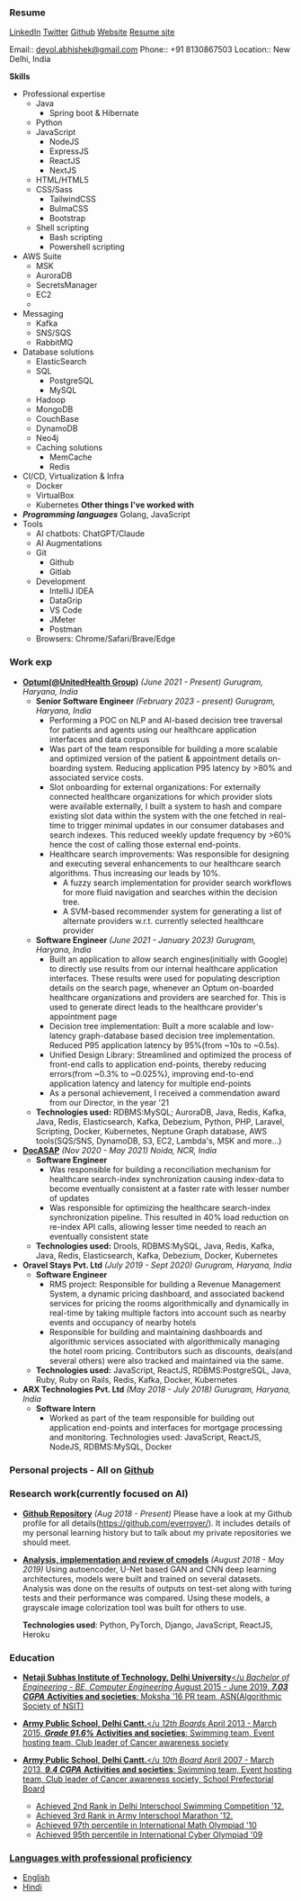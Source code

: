 ### Resume

[LinkedIn](https://www.linkedin.com/in/abhishek-deyol/)
[Twitter](https://x.com/everrover)
[Github](https://github.com/everrover/)
[Website](https://everrover.com)
[Resume site](https://everrover.github.io)

Email:: deyol.abhishek@gmail.com
Phone:: +91 8130867503
Location:: New Delhi, India

**Skills**

- Professional expertise
  - Java
    - Spring boot & Hibernate
  - Python
  - JavaScript
    - NodeJS
    - ExpressJS
    - ReactJS
    - NextJS
  - HTML/HTML5
  - CSS/Sass
    - TailwindCSS
    - BulmaCSS
    - Bootstrap
  - Shell scripting
    - Bash scripting
    - Powershell scripting
- AWS Suite
  - MSK
  - AuroraDB
  - SecretsManager
  - EC2
  -
- Messaging
  - Kafka
  - SNS/SQS
  - RabbitMQ
- Database solutions
  - ElasticSearch
  - SQL
    - PostgreSQL
    - MySQL
  - Hadoop
  - MongoDB
  - CouchBase
  - DynamoDB
  - Neo4j
  - Caching solutions
    - MemCache
    - Redis
- CI/CD, Virtualization & Infra
  - Docker
  - VirtualBox
  - Kubernetes
**Other things I've worked with**
- ***Programming languages***
  Golang, JavaScript
- Tools
  - AI chatbots: ChatGPT/Claude
  - AI Augmentations
  - Git
    - Github
    - Gitlab
  - Development
    - IntelliJ IDEA
    - DataGrip
    - VS Code
    - JMeter
    - Postman
  - Browsers: Chrome/Safari/Brave/Edge

### Work exp

- <u>**Optum(@UnitedHealth Group)**</u> *(June 2021 - Present)* *Gurugram, Haryana, India*
  - **Senior Software Engineer** *(February 2023 - present)* *Gurugram, Haryana, India*
    - Performing a POC on NLP and AI-based decision tree traversal for patients and agents using our healthcare application interfaces and data corpus
    - Was part of the team responsible for building a more scalable and optimized version of the patient & appointment details on-boarding system. Reducing application P95 latency by >80% and associated service costs.
    - Slot onboarding for external organizations: For externally connected healthcare organizations for which provider slots were available externally, I built a system to hash and compare existing slot data within the system with the one fetched in real-time to trigger minimal updates in our consumer databases and search indexes. This reduced weekly update frequency by >60% hence the cost of calling those external end-points.
    - Healthcare search improvements: Was responsible for designing and executing several enhancements to our healthcare search algorithms. Thus increasing our leads by 10%.
        - A fuzzy search implementation for provider search workflows for more fluid navigation and searches within the decision tree.
        - A SVM-based recommender system for generating a list of alternate providers w.r.t. currently selected healthcare provider
  - **Software Engineer** *(June 2021 - January 2023)* *Gurugram, Haryana, India*
    - Built an application to allow search engines(initially with Google) to directly use results from our internal healthcare application interfaces. These results were used for populating description details on the search page, whenever an Optum on-boarded healthcare organizations and providers are searched for. This is used to generate direct leads to the healthcare provider's appointment page
    - Decision tree implementation: Built a more scalable and low-latency graph-database based decision tree implementation. Reduced P95 application latency by 95%(from ~10s to ~0.5s).
    - Unified Design Library: Streamlined and optimized the process of front-end calls to application end-points, thereby reducing errors(from ~0.3% to ~0.025%), improving end-to-end application latency and latency for multiple end-points
    - As a personal achievement, I received a commendation award from our Director, in the year '21
  - **Technologies used:** RDBMS:MySQL; AuroraDB, Java, Redis, Kafka, Java, Redis, Elasticsearch, Kafka, Debezium, Python, PHP, Laravel, Scripting, Docker, Kubernetes, Neptune Graph database, AWS tools(SQS/SNS, DynamoDB, S3, EC2, Lambda's, MSK and more...)
- <u>**DocASAP**</u> *(Nov 2020 - May 2021)* *Noida, NCR, India*
  - **Software Engineer**
    - Was responsible for building a reconciliation mechanism for healthcare search-index synchronization causing index-data to become eventually consistent at a faster rate with lesser number of updates
    - Was responsible for optimizing the healthcare search-index synchronization pipeline. This resulted in 40% load reduction on re-index API calls, allowing lesser time needed to reach an eventually consistent state
  - **Technologies used:** Drools, RDBMS:MySQL, Java, Redis, Kafka, Java, Redis, Elasticsearch, Kafka, Debezium, Docker, Kubernetes
- **Oravel Stays Pvt. Ltd** *(July 2019 - Sept 2020)* *Gurugram, Haryana, India*
  - **Software Engineer**
    - RMS project: Responsible for building a Revenue Management System, a dynamic pricing dashboard, and associated backend services for pricing the rooms algorithmically and dynamically in real-time by taking multiple factors into account such as nearby events and occupancy of nearby hotels
    - Responsible for building and maintaining dashboards and algorithmic services associated with algorithmically managing the hotel room pricing. Contributors such as discounts, deals(and several others) were also tracked and maintained via the same.
  - **Technologies used:** JavaScript, ReactJS, RDBMS:PostgreSQL, Java, Ruby, Ruby on Rails, Redis, Kafka, Docker, Kubernetes
- **ARX Technologies Pvt. Ltd** *(May 2018 - July 2018)* *Gurugram, Haryana, India*
  - **Software Intern**
    - Worked as part of the team responsible for building out application end-points and interfaces for mortgage processing and monitoring. Technologies used: JavaScript, ReactJS, NodeJS, RDBMS:MySQL, Docker


### Personal projects - All on [Github](https://github.com/everrover/)

### Research work(currently focused on AI)

- <u>**Github Repository**</u> *(Aug 2018 - Present)*
  Please have a look at my Github profile for all details(https://github.com/everrover/). It includes details of my personal learning history but to talk about my private repositories we should meet.

- <u>**Analysis, implementation and review of cmodels**</u> *(August 2018 - May 2019)*
  Using autoencoder, U-Net based GAN and CNN deep learning architectures, models were built and trained on several datasets. Analysis was done on the results of outputs on test-set along with turing tests and their performance was compared. Using these models, a grayscale image colorization tool was built for others to use.

  **Technologies used**: Python, PyTorch, Django, JavaScript, ReactJS, Heroku

### Education

- <u>**Netaji Subhas Institute of Technology, Delhi University**</u
  *Bachelor of Engineering - BE, Computer Engineering*
  August 2015 - June 2019, ***7.03 CGPA***
  **Activities and societies**: Moksha '16 PR team, ASN(Algorithmic Society of NSIT)
- <u>**Army Public School, Delhi Cantt.**</u
  *12th Boards*
  April 2013 - March 2015, ***Grade 91.6%***
  **Activities and societies**: Swimming team, Event hosting team, Club leader of Cancer awareness society
- <u>**Army Public School, Delhi Cantt.**</u
  *10th Board*
  April 2007 - March 2013, ***9.4 CGPA***
  **Activities and societies**: Swimming team, Event hosting team, Club leader of Cancer awareness society, School Prefectorial Board

  - Achieved 2nd Rank in Delhi Interschool Swimming Competition '12.
  - Achieved 3rd Rank in Army Interschool Marathon '12.
  - Achieved 97th percentile in International Math Olympiad '10
  - Achieved 95th percentile in International Cyber Olympiad '09

### Languages with professional proficiency

- English
- Hindi
